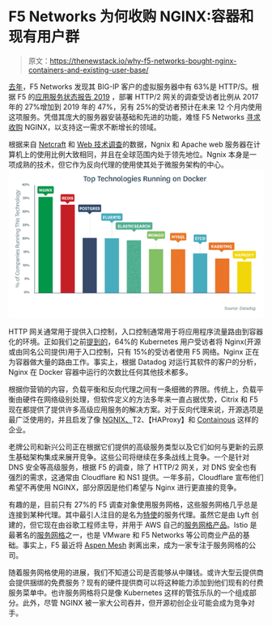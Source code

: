# F5 Networks 为何收购 NGINX:容器和现有用户群

> 原文：<https://thenewstack.io/why-f5-networks-bought-nginx-containers-and-existing-user-base/>

[去年](https://dzone.com/articles/the-three-http-routing-patterns-you-should-know)，F5 Networks 发现其 BIG-IP 客户的虚拟服务器中有 63%是 HTTP/S。根据 F5 的[应用服务状态报告 2019](https://www.f5.com/state-of-application-services-report/interactive-report-2019) ，部署 HTTP/2 网关的调查受访者比例从 2017 年的 27%增加到 2019 年的 47%，另有 25%的受访者预计在未来 12 个月内使用这项服务。凭借其庞大的服务器安装基础和先进的功能，难怪 F5 Networks [寻求收购](https://thenewstack.io/f5-to-buy-nginx-to-enhance-cloud-native-and-multicloud-capabilities/) NGINX，以支持这一需求不断增长的领域。

根据来自 [Netcraft](https://news.netcraft.com/archives/2019/01/24/january-2019-web-server-survey.html) 和 [Web 技术调查](https://w3techs.com/technologies/overview/web_server/all)的数据，Ngnix 和 Apache web 服务器在计算机上的使用比例大致相同，并且在全球范围内处于领先地位。Ngnix 本身是一项成熟的技术，但它作为反向代理的使用使其处于微服务架构的中心。![](img/81903cac369f700d9f0fc3c3bb063f5a.png)

HTTP 网关通常用于提供入口控制，入口控制通常用于将应用程序流量路由到容器化的环境。正如我们之前[提到的](https://thenewstack.io/f5-to-buy-nginx-to-enhance-cloud-native-and-multicloud-capabilities/)，64%的 Kubernetes 用户受访者将 Nginx(开源或由同名公司提供)用于入口控制，只有 15%的受访者使用 F5 网络。Nginx 正在为容器做大量的路由工作。事实上，根据 Datadog 对运行其软件的客户的分析，Nginx 在 Docker 容器中运行的次数比任何其他技术都多。

根据你营销的内容，负载平衡和反向代理之间有一条细微的界限。传统上，负载平衡由硬件在网络级别处理，但软件定义的方法多年来一直占据优势，Citrix 和 F5 现在都提供了提供许多高级应用服务的解决方案。对于反向代理来说，开源选项是最广泛使用的，并且启发了像 [NGNIX、](https://www.nginx.com)T2、【HAProxy】和 [Containous](https://thenewstack.io/traefik-a-dynamic-reverse-proxy-for-kubernetes-and-microservices/) 这样的企业。

老牌公司和新兴公司正在根据它们提供的高级服务类型以及它们如何与更新的云原生基础架构集成来展开竞争。这些公司将继续在多条战线上竞争。一个是针对 DNS 安全等高级服务，根据 F5 的调查，除了 HTTP/2 网关，对 DNS 安全也有强烈的需求，这通常由 Cloudflare 和 NS1 提供。一年多前，Cloudflare 宣布他们希望不再使用 NGINX，部分原因是他们希望与 Nginx 进行更直接的竞争。

有趣的是，目前只有 27%的 F5 调查对象使用服务网格，这些服务网格几乎总是连接到某种代理。其中最引人注目的是名为[特使](https://thenewstack.io/envoy-and-the-programmable-edge-edge-proxies-and-the-developer-experience/)的服务代理。虽然它是由 Lyft 创建的，但它现在由谷歌工程师主导，并用于 AWS 自己的[服务网格产品](https://aws.amazon.com/about-aws/whats-new/2018/11/introducing-aws-app-mesh---service-mesh-for-microservices-on-aws/)。Istio 是最著名的[服务网格](https://thenewstack.io/tag/service-mesh/)之一，也是 VMware 和 F5 Networks 等公司商业产品的基础。事实上，F5 最近将 [Aspen Mesh](https://aspenmesh.io/) 剥离出来，成为一家专注于服务网格的公司。

随着服务网格使用的进展，我们不知道公司是否能够从中赚钱。或许大型云提供商会提供捆绑的免费服务？现有的硬件提供商可以将这种能力添加到他们现有的付费服务菜单中。也许服务网格将只是像 Kubernetes 这样的管弦乐队的一个组成部分。此外，尽管 NGINX 被一家大公司吞并，但开源初创企业可能会成为竞争对手。

<svg xmlns:xlink="http://www.w3.org/1999/xlink" viewBox="0 0 68 31" version="1.1"><title>Group</title> <desc>Created with Sketch.</desc></svg>